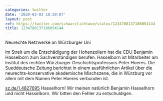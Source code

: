 ```yaml
---
categories: twitter
date: '2020-03-03 10:30:07'
layout: post
ref: https://twitter.com/schwarzlichtwue/status/1234788137186054144
title: 1234788137186054144
---
```

Neurechte Netzwerke an Würzburger Uni



Im Streit um die Entschädigung der Hohenzollern hat die CDU Benjamin Hasselborn zum Sachverständigen berufen. Hasselborn ist Mitarbeiter am Institut des rechten Würzburger Geschichtsprofessors Peter Hoeres.
Die Sueddeutsche Zeitung berichtet in einem ausführlichen Artikel über die neurechts-konservative akademische Mischszene, die in Würzburg vor allem mit dem Namen Peter Hoeres verbunden ist.



[sz.de/1.4827695](https://sz.de/1.4827695)
Hasselhorn! Wir meinen natürlich Benjamin Hasselhorn und nicht Hasselborn. Wir bitten den Fehler zu entschuldigen.